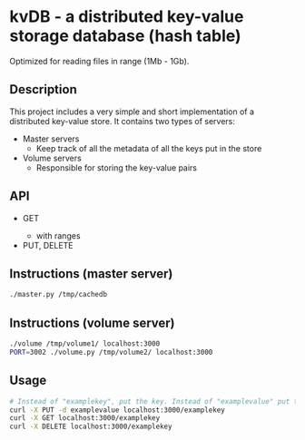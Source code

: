 # kvDB - a distributed key-value storage database (hash table)

Optimized for reading files in range (1Mb - 1Gb).

## Description

This project includes a very simple and short implementation of a distributed key-value store.
It contains two types of servers:

- Master servers
	- Keep track of all the metadata of all the keys put in the store 
- Volume servers 
	- Responsible for storing the key-value pairs

## API

- GET <key>
	- with ranges
- PUT, DELETE <key>

## Instructions (master server)

```bash
./master.py /tmp/cachedb
```

## Instructions (volume server)

```bash
./volume /tmp/volume1/ localhost:3000
PORT=3002 ./volume.py /tmp/volume2/ localhost:3000
```

## Usage

```bash
# Instead of "examplekey", put the key. Instead of "examplevalue" put the desired value
curl -X PUT -d examplevalue localhost:3000/examplekey
curl -X GET localhost:3000/examplekey
curl -X DELETE localhost:3000/examplekey
```
